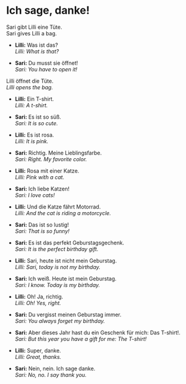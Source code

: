 # Ich sage, danke!
Sari gibt Lilli eine Tüte.<br>
Sari gives Lilli a bag.

- **Lilli:** Was ist das?<br>
_Lilli: What is that?_

- **Sari:** Du musst sie öffnet!<br>
_Sari: You have to open it!_

Lilli öffnet die Tüte.<br>
_Lilli opens the bag._

- **Lilli:** Ein T-shirt.<br>
_Lilli: A t-shirt._

- **Sari:** Es ist so süß.<br>
_Sari: It is so cute._

- **Lilli:** Es ist rosa.<br>
_Lilli: It is pink._

- **Sari:** Richtig. Meine Lieblingsfarbe.<br>
_Sari: Right. My favorite color._

- **Lilli:** Rosa mit einer Katze.<br>
_Lilli: Pink with a cat._

- **Sari:** Ich liebe Katzen!<br>
_Sari: I love cats!_

- **Lilli:** Und die Katze fährt Motorrad.<br>
_Lilli: And the cat is riding a motorcycle._

- **Sari:** Das ist so lustig!<br>
_Sari: That is so funny!_

- **Sari:** Es ist das perfekt Geburstagsgechenk.<br>
_Sari: It is the perfect birthday gift._

- **Lilli:** Sari, heute ist nicht mein Geburstag.<br>
_Lilli: Sari, today is not my birthday._

- **Sari:** Ich weiß. Heute ist mein Geburstag.<br>
_Sari: I know. Today is my birthday._

- **Lilli:** Oh! Ja, richtig.<br>
_Lilli: Oh! Yes, right._

- **Sari:** Du vergisst meinen Geburstag immer.<br>
_Sari: You always forget my birthday._

- **Sari:** Aber dieses Jahr hast du ein Geschenk für mich: Das T-shirt!.<br>
_Sari: But this year you have a gift for me: The T-shirt!_

- **Lilli:** Super, danke.<br>
_Lilli: Great, thanks._

- **Sari:** Nein, nein. Ich sage danke.<br>
_Sari: No, no. I say thank you._
